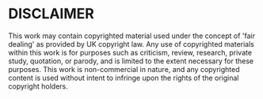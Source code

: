 # DISCLAIMER

This work may contain copyrighted material used under the concept of 'fair dealing' as provided by UK copyright law. Any use of copyrighted materials within this work is for purposes such as criticism, review, research, private study, quotation, or parody, and is limited to the extent necessary for these purposes. This work is non-commercial in nature, and any copyrighted content is used without intent to infringe upon the rights of the original copyright holders.
